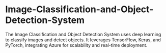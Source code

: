 # Image-Classification-and-Object-Detection-System
The Image Classification and Object Detection System uses deep learning to classify images and detect objects. It leverages TensorFlow, Keras, and PyTorch, integrating Azure for scalability and real-time deployment.
